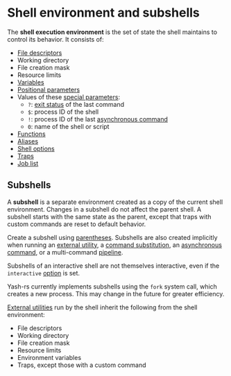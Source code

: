 # Shell environment and subshells

The **shell execution environment** is the set of state the shell maintains to control its behavior. It consists of:

- [File descriptors](../language/redirections/index.html#what-are-file-descriptors)
- Working directory
- File creation mask <!-- TODO: link to umask -->
- Resource limits <!-- TODO: link to ulimit -->
- [Variables](../language/parameters/variables.md)
- [Positional parameters](../language/parameters/positional.md)
- Values of these [special parameters](../language/parameters/special.md):
    - `?`: [exit status](../language/commands/exit_status.md) of the last command
    - `$`: process ID of the shell
    - `!`: process ID of the last [asynchronous command]
    - `0`: name of the shell or script
- [Functions](../language/functions.md)
- [Aliases](../language/aliases.md)
- [Shell options](options.md)
- [Traps](traps.md)
- [Job list](../interactive/job_control.md#job-list)

## Subshells

A **subshell** is a separate environment created as a copy of the current shell environment. Changes in a subshell do not affect the parent shell. A subshell starts with the same state as the parent, except that traps with custom commands are reset to default behavior.

Create a subshell using [parentheses](../language/commands/grouping.md#subshells). Subshells are also created implicitly when running an [external utility](../language/commands/simple.md#command-search), a [command substitution](../language/words/command_substitution.md), an [asynchronous command], or a multi-command [pipeline](../language/commands/pipelines.md).

Subshells of an interactive shell are not themselves interactive, even if the `interactive` [option](options.md) is set.

Yash-rs currently implements subshells using the `fork` system call, which creates a new process. This may change in the future for greater efficiency.

[External utilities](../language/commands/simple.md#command-search) run by the shell inherit the following from the shell environment:

- File descriptors
- Working directory
- File creation mask
- Resource limits
- Environment variables
- Traps, except those with a custom command

[asynchronous command]: ../language/commands/lists.md#asynchronous-commands
